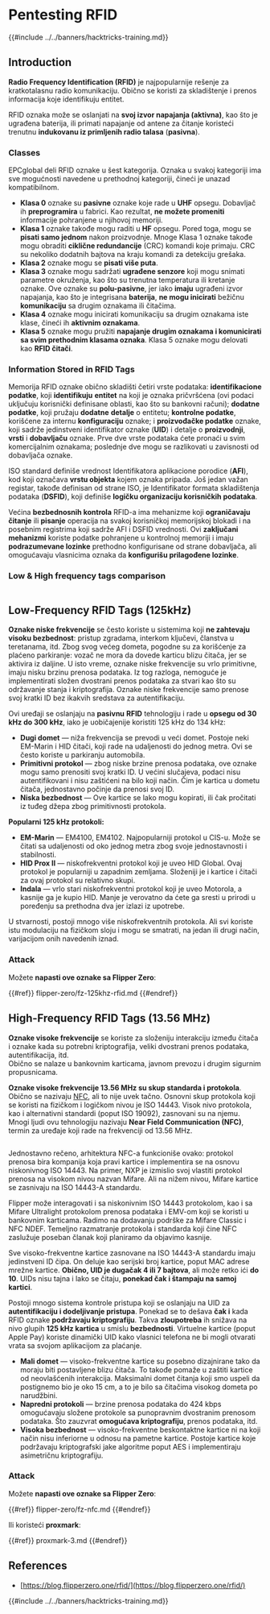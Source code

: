 # Pentesting RFID

{{#include ../../banners/hacktricks-training.md}}

## Introduction

**Radio Frequency Identification (RFID)** je najpopularnije rešenje za kratkotalasnu radio komunikaciju. Obično se koristi za skladištenje i prenos informacija koje identifikuju entitet.

RFID oznaka može se oslanjati na **svoj izvor napajanja (aktivna)**, kao što je ugrađena baterija, ili primati napajanje od antene za čitanje koristeći trenutnu **indukovanu iz primljenih radio talasa** (**pasivna**).

### Classes

EPCglobal deli RFID oznake u šest kategorija. Oznaka u svakoj kategoriji ima sve mogućnosti navedene u prethodnoj kategoriji, čineći je unazad kompatibilnom.

- **Klasa 0** oznake su **pasivne** oznake koje rade u **UHF** opsegu. Dobavljač ih **preprogramira** u fabrici. Kao rezultat, **ne možete promeniti** informacije pohranjene u njihovoj memoriji.
- **Klasa 1** oznake takođe mogu raditi u **HF** opsegu. Pored toga, mogu se **pisati samo jednom** nakon proizvodnje. Mnoge Klasa 1 oznake takođe mogu obraditi **ciklične redundancije** (CRC) komandi koje primaju. CRC su nekoliko dodatnih bajtova na kraju komandi za detekciju grešaka.
- **Klasa 2** oznake mogu se **pisati više puta**.
- **Klasa 3** oznake mogu sadržati **ugrađene senzore** koji mogu snimati parametre okruženja, kao što su trenutna temperatura ili kretanje oznake. Ove oznake su **polu-pasivne**, jer iako **imaju** ugrađeni izvor napajanja, kao što je integrisana **baterija**, **ne mogu inicirati** bežičnu **komunikaciju** sa drugim oznakama ili čitačima.
- **Klasa 4** oznake mogu inicirati komunikaciju sa drugim oznakama iste klase, čineći ih **aktivnim oznakama**.
- **Klasa 5** oznake mogu pružiti **napajanje drugim oznakama i komunicirati sa svim prethodnim klasama oznaka**. Klasa 5 oznake mogu delovati kao **RFID čitači**.

### Information Stored in RFID Tags

Memorija RFID oznake obično skladišti četiri vrste podataka: **identifikacione podatke**, koji **identifikuju** **entitet** na koji je oznaka pričvršćena (ovi podaci uključuju korisnički definisane oblasti, kao što su bankovni računi); **dodatne podatke**, koji pružaju **dodatne** **detalje** o entitetu; **kontrolne podatke**, korišćene za internu **konfiguraciju** oznake; i **proizvođačke podatke** oznake, koji sadrže jedinstveni identifikator oznake (**UID**) i detalje o **proizvodnji**, **vrsti** i **dobavljaču** oznake. Prve dve vrste podataka ćete pronaći u svim komercijalnim oznakama; poslednje dve mogu se razlikovati u zavisnosti od dobavljača oznake.

ISO standard definiše vrednost Identifikatora aplikacione porodice (**AFI**), kod koji označava **vrstu objekta** kojem oznaka pripada. Još jedan važan registar, takođe definisan od strane ISO, je Identifikator formata skladištenja podataka (**DSFID**), koji definiše **logičku organizaciju korisničkih podataka**.

Većina **bezbednosnih kontrola** RFID-a ima mehanizme koji **ograničavaju** **čitanje** ili **pisanje** operacija na svakoj korisničkoj memorijskoj blokadi i na posebnim registrima koji sadrže AFI i DSFID vrednosti. Ovi **zaključani** **mehanizmi** koriste podatke pohranjene u kontrolnoj memoriji i imaju **podrazumevane lozinke** prethodno konfigurisane od strane dobavljača, ali omogućavaju vlasnicima oznaka da **konfigurišu prilagođene lozinke**.

### Low & High frequency tags comparison

<figure><img src="../../images/image (983).png" alt=""><figcaption></figcaption></figure>

## Low-Frequency RFID Tags (125kHz)

**Oznake niske frekvencije** se često koriste u sistemima koji **ne zahtevaju visoku bezbednost**: pristup zgradama, interkom ključevi, članstva u teretanama, itd. Zbog svog većeg dometa, pogodne su za korišćenje za plaćeno parkiranje: vozač ne mora da dovede karticu blizu čitača, jer se aktivira iz daljine. U isto vreme, oznake niske frekvencije su vrlo primitivne, imaju nisku brzinu prenosa podataka. Iz tog razloga, nemoguće je implementirati složen dvostrani prenos podataka za stvari kao što su održavanje stanja i kriptografija. Oznake niske frekvencije samo prenose svoj kratki ID bez ikakvih sredstava za autentifikaciju.

Ovi uređaji se oslanjaju na **pasivnu** **RFID** tehnologiju i rade u **opsegu od 30 kHz do 300 kHz**, iako je uobičajenije koristiti 125 kHz do 134 kHz:

- **Dugi domet** — niža frekvencija se prevodi u veći domet. Postoje neki EM-Marin i HID čitači, koji rade na udaljenosti do jednog metra. Ovi se često koriste u parkiranju automobila.
- **Primitivni protokol** — zbog niske brzine prenosa podataka, ove oznake mogu samo prenositi svoj kratki ID. U većini slučajeva, podaci nisu autentifikovani i nisu zaštićeni na bilo koji način. Čim je kartica u dometu čitača, jednostavno počinje da prenosi svoj ID.
- **Niska bezbednost** — Ove kartice se lako mogu kopirati, ili čak pročitati iz tuđeg džepa zbog primitivnosti protokola.

**Popularni 125 kHz protokoli:**

- **EM-Marin** — EM4100, EM4102. Najpopularniji protokol u CIS-u. Može se čitati sa udaljenosti od oko jednog metra zbog svoje jednostavnosti i stabilnosti.
- **HID Prox II** — niskofrekventni protokol koji je uveo HID Global. Ovaj protokol je popularniji u zapadnim zemljama. Složeniji je i kartice i čitači za ovaj protokol su relativno skupi.
- **Indala** — vrlo stari niskofrekventni protokol koji je uveo Motorola, a kasnije ga je kupio HID. Manje je verovatno da ćete ga sresti u prirodi u poređenju sa prethodna dva jer izlazi iz upotrebe.

U stvarnosti, postoji mnogo više niskofrekventnih protokola. Ali svi koriste istu modulaciju na fizičkom sloju i mogu se smatrati, na jedan ili drugi način, varijacijom onih navedenih iznad.

### Attack

Možete **napasti ove oznake sa Flipper Zero**:

{{#ref}}
flipper-zero/fz-125khz-rfid.md
{{#endref}}

## High-Frequency RFID Tags (13.56 MHz)

**Oznake visoke frekvencije** se koriste za složeniju interakciju između čitača i oznake kada su potrebni kriptografija, veliki dvostrani prenos podataka, autentifikacija, itd.\
Obično se nalaze u bankovnim karticama, javnom prevozu i drugim sigurnim propusnicama.

**Oznake visoke frekvencije 13.56 MHz su skup standarda i protokola**. Obično se nazivaju [NFC](https://nfc-forum.org/what-is-nfc/about-the-technology/), ali to nije uvek tačno. Osnovni skup protokola koji se koristi na fizičkom i logičkom nivou je ISO 14443. Visok nivo protokola, kao i alternativni standardi (poput ISO 19092), zasnovani su na njemu. Mnogi ljudi ovu tehnologiju nazivaju **Near Field Communication (NFC)**, termin za uređaje koji rade na frekvenciji od 13.56 MHz.

<figure><img src="../../images/image (930).png" alt=""><figcaption></figcaption></figure>

Jednostavno rečeno, arhitektura NFC-a funkcioniše ovako: protokol prenosa bira kompanija koja pravi kartice i implementira se na osnovu niskonivnog ISO 14443. Na primer, NXP je izmislio svoj vlastiti protokol prenosa na visokom nivou nazvan Mifare. Ali na nižem nivou, Mifare kartice se zasnivaju na ISO 14443-A standardu.

Flipper može interagovati i sa niskonivnim ISO 14443 protokolom, kao i sa Mifare Ultralight protokolom prenosa podataka i EMV-om koji se koristi u bankovnim karticama. Radimo na dodavanju podrške za Mifare Classic i NFC NDEF. Temeljno razmatranje protokola i standarda koji čine NFC zaslužuje poseban članak koji planiramo da objavimo kasnije.

Sve visoko-frekventne kartice zasnovane na ISO 14443-A standardu imaju jedinstveni ID čipa. On deluje kao serijski broj kartice, poput MAC adrese mrežne kartice. **Obično, UID je dugačak 4 ili 7 bajtova**, ali može retko ići **do 10**. UIDs nisu tajna i lako se čitaju, **ponekad čak i štampaju na samoj kartici**.

Postoji mnogo sistema kontrole pristupa koji se oslanjaju na UID za **autentifikaciju i dodeljivanje pristupa**. Ponekad se to dešava **čak i** kada RFID oznake **podržavaju kriptografiju**. Takva **zloupotreba** ih snižava na nivo glupih **125 kHz kartica** u smislu **bezbednosti**. Virtuelne kartice (poput Apple Pay) koriste dinamički UID kako vlasnici telefona ne bi mogli otvarati vrata sa svojom aplikacijom za plaćanje.

- **Mali domet** — visoko-frekventne kartice su posebno dizajnirane tako da moraju biti postavljene blizu čitača. To takođe pomaže u zaštiti kartice od neovlašćenih interakcija. Maksimalni domet čitanja koji smo uspeli da postignemo bio je oko 15 cm, a to je bilo sa čitačima visokog dometa po narudžbini.
- **Napredni protokoli** — brzine prenosa podataka do 424 kbps omogućavaju složene protokole sa punopravnim dvostranim prenosom podataka. Što zauzvrat **omogućava kriptografiju**, prenos podataka, itd.
- **Visoka bezbednost** — visoko-frekventne beskontaktne kartice ni na koji način nisu inferiorne u odnosu na pametne kartice. Postoje kartice koje podržavaju kriptografski jake algoritme poput AES i implementiraju asimetričnu kriptografiju.

### Attack

Možete **napasti ove oznake sa Flipper Zero**:

{{#ref}}
flipper-zero/fz-nfc.md
{{#endref}}

Ili koristeći **proxmark**:

{{#ref}}
proxmark-3.md
{{#endref}}

## References

- [https://blog.flipperzero.one/rfid/](https://blog.flipperzero.one/rfid/)

{{#include ../../banners/hacktricks-training.md}}
